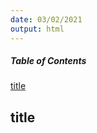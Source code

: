```yaml
---
date: 03/02/2021
output: html
---
```

##### Table of Contents  
[title](#headers)  
  
<a name="headers"/>

## title
